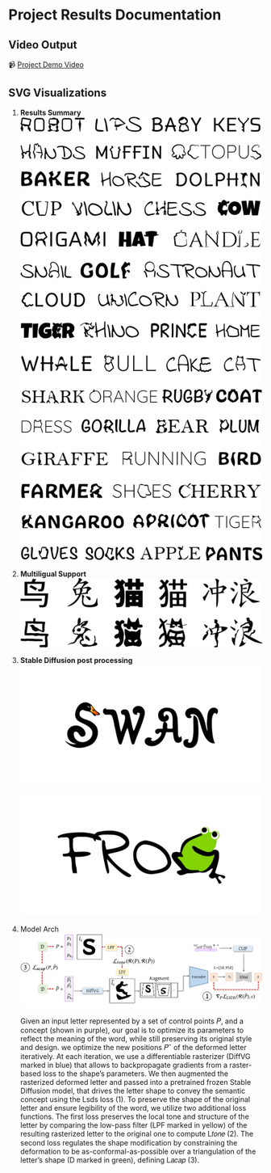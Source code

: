 # Project Results Documentation

## Video Output

📹 [Project Demo Video](./assets/all3.mp4)

## SVG Visualizations

1. **Results Summary**  
   ![Multiple Results](./assets/many_results3.svg)

2. **Multiligual Support**  
   ![China Visualization](./assets/china.svg)

3. **Stable Diffusion post processing**
   ![SWAN Analysis](./assets/SWAN.svg)
  
   ![FROG Analysis](./assets/FROG.svg)

4. Model Arch
   ![Model Arch](./assets/model.png)

   Given an input letter represented by a set of control points 𝑃, and a concept (shown in purple), our goal is to optimize its parameters to reflect the meaning of the word, while still preserving its original style and design. we optimize the new positions 𝑃ˆ of the deformed letter iteratively. At each iteration, we use a differentiable rasterizer (DiffVG marked in blue) that allows to backpropagate gradients from a raster-based loss to the shape’s parameters. We then augmented the rasterized deformed letter and passed into a pretrained frozen Stable Diffusion model, that drives the letter shape to convey the semantic concept using the Lsds loss (1). To preserve the shape of the original letter and ensure legibility of the word, we utilize two additional loss functions. The first loss preserves the local tone and structure of the letter by comparing the low-pass filter (LPF marked in yellow) of the resulting rasterized letter to the original one to compute L𝑡𝑜𝑛𝑒 (2). The second loss regulates the shape modification by constraining the deformation to be as-conformal-as-possible over a triangulation of the letter’s shape (D marked in green), defining L𝑎𝑐𝑎𝑝 (3).